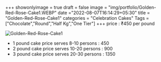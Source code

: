 +++
showonlyimage = true
draft = false
image = "img/portfolio/Golden-Red-Rose-Cake1.WEBP"
date ="2022-08-07T16:14:29+05:30"
title = "Golden-Red-Rose-Cake1"
categories = "Celebration Cakes"
Tags = ["Chocolate","Round","Half Kg","One Tier"]
+++
price : ₹450 per pound
<!--more-->
![Golden-Red-Rose-Cake1](/img/portfolio/Golden-Red-Rose-Cake1.WEBP)
* 1 pound cake price serves 8-10 persons : 450
* 2 pound cake price serves 10-20 persons : 900
* 3 pound cake price serves 20-30 persons : 1350
